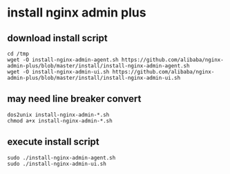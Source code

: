 # install nginx admin plus

## download install script
```
cd /tmp
wget -O install-nginx-admin-agent.sh https://github.com/alibaba/nginx-admin-plus/blob/master/install/install-nginx-admin-agent.sh
wget -O install-nginx-admin-ui.sh https://github.com/alibaba/nginx-admin-plus/blob/master/install/install-nginx-admin-ui.sh
```

## may need line breaker convert
```
dos2unix install-nginx-admin-*.sh
chmod a+x install-nginx-admin-*.sh
```

## execute install script
```
sudo ./install-nginx-admin-agent.sh
sudo ./install-nginx-admin-ui.sh
```
